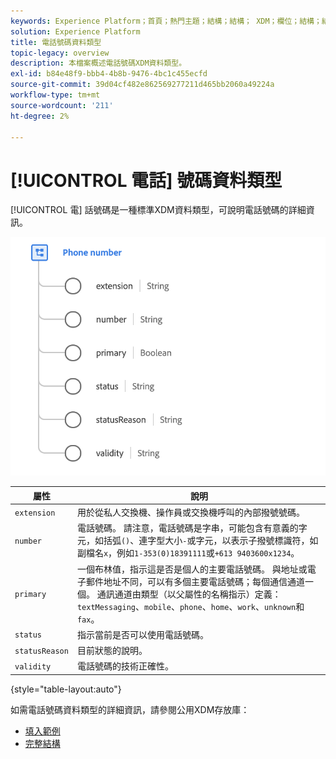 ```yaml
---
keywords: Experience Platform；首頁；熱門主題；結構；結構； XDM；欄位；結構；結構；phoneNumber;xdm:phoneNumber；資料類型；資料類型；
solution: Experience Platform
title: 電話號碼資料類型
topic-legacy: overview
description: 本檔案概述電話號碼XDM資料類型。
exl-id: b84e48f9-bbb4-4b8b-9476-4bc1c455ecfd
source-git-commit: 39d04cf482e862569277211d465bb2060a49224a
workflow-type: tm+mt
source-wordcount: '211'
ht-degree: 2%

---
```


# [!UICONTROL 電話] 號碼資料類型

[!UICONTROL 電] 話號碼是一種標準XDM資料類型，可說明電話號碼的詳細資訊。

<img src="../images/data-types/phone-number.png" width="600" /><br />

| 屬性 | 說明 |
| --- | --- |
| `extension` | 用於從私人交換機、操作員或交換機呼叫的內部撥號號碼。 |
| `number` | 電話號碼。 請注意，電話號碼是字串，可能包含有意義的字元，如括弧`()`、連字型大小`-`或字元，以表示子撥號標識符，如副檔名`x`，例如`1-353(0)18391111`或`+613 9403600x1234`。 |
| `primary` | 一個布林值，指示這是否是個人的主要電話號碼。 與地址或電子郵件地址不同，可以有多個主要電話號碼；每個通信通道一個。 通訊通道由類型（以父屬性的名稱指示）定義：`textMessaging`、`mobile`、`phone`、`home`、`work`、`unknown`和`fax`。 |
| `status` | 指示當前是否可以使用電話號碼。 |
| `statusReason` | 目前狀態的說明。 |
| `validity` | 電話號碼的技術正確性。 |

{style=&quot;table-layout:auto&quot;}

如需電話號碼資料類型的詳細資訊，請參閱公用XDM存放庫：

* [填入範例](https://github.com/adobe/xdm/blob/master/components/datatypes/phonenumber.example.1.json)
* [完整結構](https://github.com/adobe/xdm/blob/master/components/datatypes/phonenumber.schema.json)
